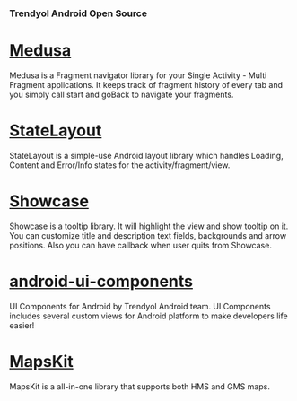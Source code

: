 ### Trendyol Android Open Source

# [Medusa](https://github.com/Trendyol/medusa)
Medusa is a Fragment navigator library for your Single Activity - Multi Fragment applications. It keeps track of fragment history of every tab and you simply call start and goBack to navigate your fragments.

# [StateLayout](https://github.com/Trendyol/StateLayout)
StateLayout is a simple-use Android layout library which handles Loading, Content and Error/Info states for the activity/fragment/view.

# [Showcase](https://github.com/Trendyol/showcase)
Showcase is a tooltip library. It will highlight the view and show tooltip on it. You can customize title and description text fields, backgrounds and arrow positions. Also you can have callback when user quits from Showcase.

# [android-ui-components](https://github.com/Trendyol/android-ui-components)
UI Components for Android by Trendyol Android team. UI Components includes several custom views for Android platform to make developers life easier!

# [MapsKit](https://github.com/Trendyol/MapsKit)
MapsKit is a all-in-one library that supports both HMS and GMS maps.
